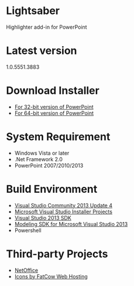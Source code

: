 # Lightsaber
Highlighter add-in for PowerPoint

# Latest version
1.0.5551.3883

# Download Installer
- [For 32-bit version of PowerPoint](https://github.com/examan/lightsaber/releases/download/1.0.5551.3883/Lightsaber86.msi)
- [For 64-bit version of PowerPoint](https://github.com/examan/lightsaber/releases/download/1.0.5551.3883/Lightsaber64.msi)

# System Requirement
- Windows Vista or later
- .Net Framework 2.0
- PowerPoint 2007/2010/2013

# Build Environment
- [Visual Studio Community 2013 Update 4](http://www.visualstudio.com/downloads/download-visual-studio-vs.aspx)
- [Microsoft Visual Studio Installer Projects](https://visualstudiogallery.msdn.microsoft.com/9abe329c-9bba-44a1-be59-0fbf6151054d)
- [Visual Studio 2013 SDK](http://www.microsoft.com/en-us/download/details.aspx?id=40758)
- [Modeling SDK for Microsoft Visual Studio 2013](http://www.microsoft.com/en-us/download/details.aspx?id=40754)
- Powershell

# Third-party Projects
- [NetOffice](http://netoffice.codeplex.com/)
- [Icons by FatCow Web Hosting](https://www.iconfinder.com/iconsets/fatcow)
